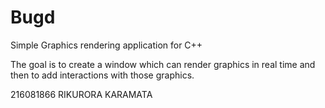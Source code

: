 # Bugd
Simple Graphics rendering application for C++

The goal is to create a window which can render graphics in real time and then to add interactions with those graphics. 

216081866 RIKURORA KARAMATA 
